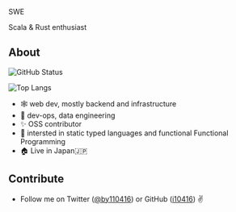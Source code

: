 
SWE

Scala & Rust enthusiast

## About

![GitHub Status](https://github-readme-stats.vercel.app/api?username=i10416&count_private=true&show_icons=true&theme=dracula)


![Top Langs](https://github-readme-stats.vercel.app/api/top-langs/?username=i10416&count_private=true&hide=jupyter%20notebook,html,javascript&layout=compact&theme=dracula)

- 🕸 web dev, mostly backend and infrastructure
- 🤖 dev-ops, data engineering
- ✨ OSS contributor
- 👀 intersted in static typed languages and functional Functional Programming
- 🏠 Live in Japan🇯🇵

## Contribute
- Follow me on Twitter ([@by110416](https://twitter.com/by110416)) or GitHub ([i10416](https://github.com/i10416)) ✌️
